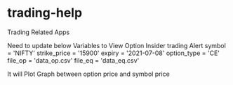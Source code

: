# trading-help
Trading Related Apps


Need to update below Variables to View Option Insider trading Alert
symbol = 'NIFTY'
strike_price = '15900'
expiry = '2021-07-08'
option_type = 'CE'
file_op = 'data_op.csv'
file_eq = 'data_eq.csv'


It will Plot Graph between option price and symbol price
